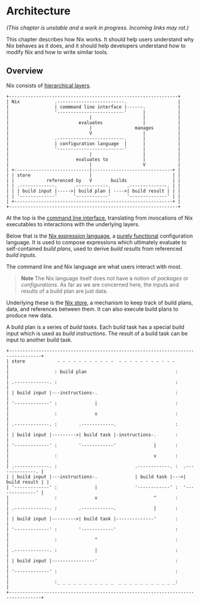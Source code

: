 # Architecture

*(This chapter is unstable and a work in progress. Incoming links may rot.)*

This chapter describes how Nix works.
It should help users understand why Nix behaves as it does, and it should help developers understand how to modify Nix and how to write similar tools.

## Overview

Nix consists of [hierarchical layers][layer-architecture].

```
+---------------------------------------------------------------+
| Nix             .-------------------------.                   |
|                 | commmand line interface |------.            |
|                 '-------------------------'      |            |
|                              |                   |            |
|                          evaluates               |            |
|                              |                manages         |
|                              V                   |            |
|                 .-------------------------.      |            |
|                 | configuration language  |      |            |
|                 '-------------------------'      |            |
|                              |                   |            |
|                         evaluates to             |            |
|                              |                   V            |
| +----------------------------|------------------------------+ |
| | store                      |                              | |
| |            referenced by   V       builds                 | |
| | .-------------.      .------------.      .--------------. | |
| | | build input |----->| build plan | ---->| build result | | |
| | '-------------'      '------------'      '--------------' | |
| +-----------------------------------------------------------+ |
+---------------------------------------------------------------+
```

At the top is the [command line interface](../command-ref/command-ref.md), translating from invocations of Nix executables to interactions with the underlying layers.

Below that is the [Nix expression language](../expressions/expression-language.md), a [purely functional][purely-functional-programming] configuration language.
It is used to compose expressions which ultimately evaluate to self-contained *build plans*, used to derive *build results* from referenced *build inputs*.

The command line and Nix language are what users interact with most.

> **Note**
> The Nix language itself does not have a notion of *packages* or *configurations*.
> As far as we are concerned here, the inputs and results of a build plan are just data.

Underlying these is the [Nix store](./store/store.md), a mechanism to keep track of build plans, data, and references between them.
It can also execute build plans to produce new data.

A build plan is a series of *build tasks*.
Each build task has a special build input which is used as *build instructions*.
The result of a build task can be input to another build task.

```
+----------------------------------------------------------------------------------+
| store            - - - - - - - - - - -  - - - - - - - - - - -                    |
|                 : build plan                                 :                   |
| .-------------. :                                            :                   |
| | build input |---instructions-.                             :                   |
| '-------------' :              |                             :                   |
|                 :              v                             :                   |
| .-------------. :        .------------.                      :                   |
| | build input |--------->| build task |-instructions-.       :                   |
| '-------------' :        '------------'              |       :                   |
|                 :                                    v       :                   |
| .-------------. :                             .------------. :  .--------------. |
| | build input |---instructions-.              | build task |--->| build result | |
| '-------------' :              |              '------------' :  '--------------' |
|                 :              v                     ^       :                   |
| .-------------. :        .------------.              |       :                   |
| | build input |--------->| build task |--------------'       :                   |
| '-------------' :        '------------'                      :                   |
|                 :              ^                             :                   |
| .-------------. :              |                             :                   |
| | build input |----------------'                             :                   |
| '-------------' :                                            :                   |
|                 :_ _ _ _ _ _ _ _ _ _ _  _ _ _ _ _ _ _ _ _ _ _:                   |
+----------------------------------------------------------------------------------+
```

[layer-architecture]: https://en.m.wikipedia.org/wiki/Multitier_architecture#Layers
[purely-functional-programming]: https://en.m.wikipedia.org/wiki/Purely_functional_programming
